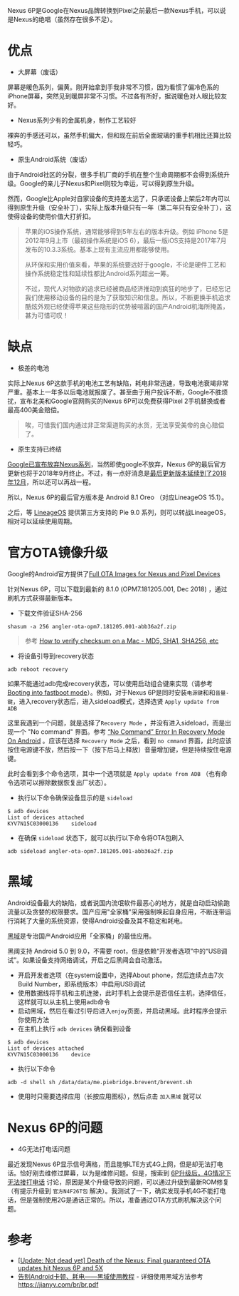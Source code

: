 Nexus 6P是Google在Nexus品牌转换到Pixel之前最后一款Nexus手机，可以说是Nexus的绝唱（虽然存在很多不足）。

# 优点

- 大屏幕（废话）

屏幕是暖色系列，偏黄。刚开始拿到手我非常不习惯，因为看惯了偏冷色系的iPhone屏幕，突然见到暖屏非常不习惯。不过各有所好，据说暖色对人眼比较友好。

- Nexus系列少有的金属机身，制作工艺较好

裸奔的手感还可以，虽然手机偏大，但和现在前后全面玻璃的重手机相比还算比较轻巧。

- 原生Android系统（废话）

由于Android社区的分裂，很多手机厂商的手机在整个生命周期都不会得到系统升级。Google的亲儿子Nexus和Pixel则较为幸运，可以得到原生升级。

然而，Google比Apple对自家设备的支持差太远了，只承诺设备上架后2年内可以得到原生升级（安全补丁），实际上版本升级只有一年（第二年只有安全补丁），这使得设备的使用价值大打折扣。

> 苹果的iOS操作系统，通常能够得到5年左右的版本升级。例如 iPhone 5是2012年9月上市（最初操作系统是iOS 6），最后一版iOS支持是2017年7月发布的10.3.3系统。基本上现有主流应用都能够使用。
>
> 从环保和实用价值来看，苹果的系统要远好于google，不论是硬件工艺和操作系统稳定性和延续性都比Android系列超出一筹。
>
> 不过，现代人对物欲的追求已经被商品经济推动到疯狂的地步了，已经忘记我们使用移动设备的目的是为了获取知识和信息。所以，不断更换手机追求酷炫外观已经使得苹果这些隐形的优势被喧嚣的国产Android机海所掩盖，甚为可惜可叹！

# 缺点

- 极差的电池

实际上Nexus 6P这款手机的电池工艺有缺陷，耗电非常迅速，导致电池衰竭非常严重。基本上一年多以后电池就报废了。甚至由于用户投诉不断，Google不胜烦扰，宣布北美和Google官网购买的Nexus 6P可以免费获得Pixel 2手机替换或者最高400美金赔偿。

> 唉，可惜我们国内通过非正常渠道购买的水货，无法享受美帝的良心赔偿了。

- 原生支持已终结

[Google已宣布放弃Nexus系列](https://www.ifanr.com/852010)，当然即使google不放弃，Nexus 6P的最后官方更新也将于2018年9月终止。不过，有一点好消息是[最后更新版本延续到了2018年12月](https://9to5google.com/2018/11/07/nexus-6p-and-5x-final-guaranteed-updates/)，所以还可以再战一程。

所以，Nexus 6P的最后官方版本是 Android 8.1 Oreo （对应LineageOS 15.1）。

之后，等 [LineageOS](https://lineageos.org/) 提供第三方支持的 Pie 9.0 系列，则可以转战LineageOS，相对可以延续使用周期。

# 官方OTA镜像升级

Google的Android官方提供了[Full OTA Images for Nexus and Pixel Devices](https://developers.google.com/android/ota)

针对Nexus 6P，可以下载到最新的 8.1.0 (OPM7.181205.001, Dec 2018) ，通过刷机方式获得最新版本。

* 下载文件验证SHA-256

```
shasum -a 256 angler-ota-opm7.181205.001-abb36a2f.zip
```

> 参考 [How to verify checksum on a Mac - MD5, SHA1, SHA256, etc](https://www.dyclassroom.com/howto-mac/how-to-verify-checksum-on-a-mac-md5-sha1-sha256-etc)

* 将设备引导到recovery状态

```
adb reboot recovery
```

如果不能通过adb完成recovery状态，可以使用启动组合键来实现（请参考 [Booting into fastboot mode](https://source.android.com/setup/build/running#booting-into-fastboot-mode)）。例如，对于Nexus 6P是同时安装`电源键`和和`音量-键`，进入recovery状态后，进入sideload模式，选择选贤 `Apply update from ADB`

这里我遇到一个问题，就是选择了`Recovery Mode` ，并没有进入sideload，而是出现一个 "No command" 界面。参考 [“No Command” Error In Recovery Mode On Android](http://www.androiddata-recovery.com/blog/solved-no-command-error-in-recovery-mode-on-android) 。应该在选择 `Recovery Mode` 之后，看到 `no cmmand` 界面，此时应该按住电源键不放，然后按一下（按下后马上释放）音量增加键，但是持续按住电源键。

此时会看到多个命令选项，其中一个选项就是 `Apply update from ADB` （也有命令选项可以擦除数据恢复出厂状态）。

* 执行以下命令确保设备显示的是 `sideload`

```
$ adb devices
List of devices attached
KYV7N15C03000136	sideload
```

* 在确保 `sideload` 状态下，就可以执行以下命令将OTA包刷入

```
adb sideload angler-ota-opm7.181205.001-abb36a2f.zip
```

# 黑域

Android设备最大的缺陷，或者说国内流氓软件最恶心的地方，就是自动启动偷跑流量以及贪婪的权限要求。国产应用"全家桶"采用强制唤起自身应用，不断连带运行消耗了大量的系统资源，使得Android设备及其不稳定和耗电。

[黑域](https://play.google.com/store/apps/details?id=me.piebridge.brevent&hl=zh)是专治国产Android应用「全家桶」的最佳应用。

黑阈支持 Android 5.0 到 9.0，不需要 root，但是依赖“开发者选项”中的“USB调试”。如果设备支持网络调试，开启之后黑阈会自动激活。

* 开启开发者选项（在system设置中，选择About phone，然后连续点击7次Build Number，即系统版本）中启用USB调试
* 使用数据线将手机和主机连接，此时手机上会提示是否信任主机，选择信任，这样就可以从主机上使用adb命令
* 启动黑域，然后在看过引导后进入`enjoy`页面，并启动黑域。此时程序会提示你使用方法
* 在主机上执行 `adb devices` 确保看到设备

```
$ adb devices
List of devices attached
KYV7N15C03000136	device
```

* 执行以下命令

```
adb -d shell sh /data/data/me.piebridge.brevent/brevent.sh
```

* 使用时只需要选择应用（长按应用图标），然后点击 `加入黑域` 就可以


# Nexus 6P的问题

* 4G无法打电话问题

最近发现Nexus 6P显示信号满格，而且能够LTE方式4G上网，但是却无法打电话。恰好刚去维修过屏幕，以为是维修问题。但是，搜索到 [6P升级后，4G情况下无法接打电话](http://bbs.gfan.com/android-8421977-3-1.html) 讨论，原因是某个升级导致的问题，可以通过升级到最新ROM修复（有提示升级到 `官方N4F26T包` 解决）。我测试了一下，确实发现手机4G不能打电话，但是强制使用2G是通话正常的。所以，准备通过OTA方式刷机解决这个问题。

# 参考

* [[Update: Not dead yet] Death of the Nexus: Final guaranteed OTA updates hit Nexus 6P and 5X](https://9to5google.com/2018/11/07/nexus-6p-and-5x-final-guaranteed-updates/)
* [告别Android卡顿、耗电——黑域使用教程](https://zhuanlan.zhihu.com/p/28118279) - 详细使用黑域方法参考 https://jianyv.com/br/br.pdf